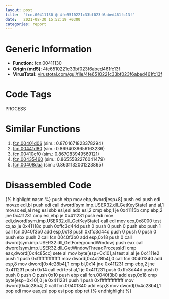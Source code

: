 ```yaml
---
layout: post
title:  "fcn.00411130 @ 4fe6510221c33bf023f6abed461fc13f"
date:   2021-08-30 15:52:19 +0300
categories: report
---
```


# Generic Information
- **Function:** fcn.00411130
- **Origin (md5):** 4fe6510221c33bf023f6abed461fc13f
- **VirusTotal:** [virustotal.com/gui/file/4fe6510221c33bf023f6abed461fc13f][virustotal_ref]

# Code Tags
<span class="tag" id="PROCESS">PROCESS</span>


# Similar Functions

1. [fcn.00401d06][similar_1_ref] (sim.: 0.8701671823378294)
2. [fcn.00441d80][similar_2_ref] (sim.: 0.8694039656163236)
3. [fcn.00410cf0][similar_3_ref] (sim.: 0.867083949569121)
4. [fcn.00435460][similar_4_ref] (sim.: 0.8655582276041479)
5. [fcn.00408daa][similar_5_ref] (sim.: 0.8631132001223865)


# Disassembled Code

{% highlight nasm %}
push ebp
mov ebp,dword[esp+8]
push esi
push edi
movzx edi,bl
push edi
call dword[sym.imp.USER32.dll_GetKeyState]
and al,1
movsx esi,al
neg esi
sbb esi,esi
add esi,2
cmp ebp,1
je 0x41115b
cmp ebp,2
jne 0x411231
cmp esi,ebp
je 0x411231
push edi
mov edi,dword[sym.imp.USER32.dll_GetKeyState]
call edi
mov ecx,0x8000
test cx,ax
je 0x41118c
push 0xffc3d44d
push 0
push 0
push 0
push ebx
push 1
call fcn.0040f3b0
add esp,0x18
push 0xffc3d44d
push 0
push 0
push 0
push ebx
push 2
call fcn.0040f3b0
add esp,0x18
push 0
call dword[sym.imp.USER32.dll_GetForegroundWindow]
push eax
call dword[sym.imp.USER32.dll_GetWindowThreadProcessId]
cmp eax,dword[0x4c85cc]
sete al
mov byte[esp+0x10],al
test al,al
je 0x4111e2
push 1
push 0xffffffffffffffff
mov dword[0x4c28b4],0
call fcn.00401340
add esp,8
mov dword[0x4c28b4],1
cmp bl,0x14
jne 0x411231
cmp ebp,2
jne 0x411231
push 0x14
call edi
test al,1
je 0x411231
push 0xffc3d44d
push 0
push 0
push 0
push 0x10
push ebp
call fcn.0040f3b0
add esp,0x18
cmp byte[esp+0x10],0
je 0x411231
push 1
push 0xffffffffffffffff
mov dword[0x4c28b4],0
call fcn.00401340
add esp,8
mov dword[0x4c28b4],1
pop edi
mov eax,esi
pop esi
pop ebp
ret 
{% endhighlight %}


[similar_1_ref]: /report/fcn.00401d06@5f763449465a14d1cdb5ea67e2f984d0
[similar_2_ref]: /report/fcn.00441d80@4fe6510221c33bf023f6abed461fc13f
[similar_3_ref]: /report/fcn.00410cf0@4fe6510221c33bf023f6abed461fc13f
[similar_4_ref]: /report/fcn.00435460@4fe6510221c33bf023f6abed461fc13f
[similar_5_ref]: /report/fcn.00408daa@5f763449465a14d1cdb5ea67e2f984d0
[virustotal_ref]: https://www.virustotal.com/gui/file/4fe6510221c33bf023f6abed461fc13f